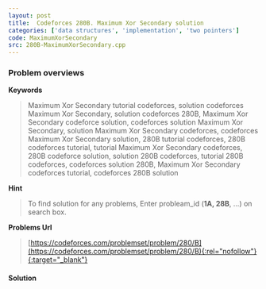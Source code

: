 ```yaml
---
layout: post
title:  Codeforces 280B. Maximum Xor Secondary solution
categories: ['data structures', 'implementation', 'two pointers']
code: MaximumXorSecondary
src: 280B-MaximumXorSecondary.cpp
---
```

### **Problem overviews**

**Keywords**
> Maximum Xor Secondary tutorial codeforces, solution codeforces Maximum Xor Secondary, solution codeforces 280B, Maximum Xor Secondary codeforce solution, codeforces solution Maximum Xor Secondary, solution Maximum Xor Secondary codeforces, codeforces Maximum Xor Secondary solution, 280B tutorial codeforces, 280B codeforces tutorial, tutorial Maximum Xor Secondary codeforces, 280B codeforce solution, solution 280B codeforces, tutorial 280B codeforces, codeforces solution 280B, Maximum Xor Secondary codeforces tutorial, codeforces 280B solution

**Hint**
> To find solution for any problems, Enter probleam_id (**1A, 28B**, ...) on search box. 

**Problems Url**
> [https://codeforces.com/problemset/problem/280/B](https://codeforces.com/problemset/problem/280/B){:rel="nofollow"}{:target="_blank"}

#### **Solution**



